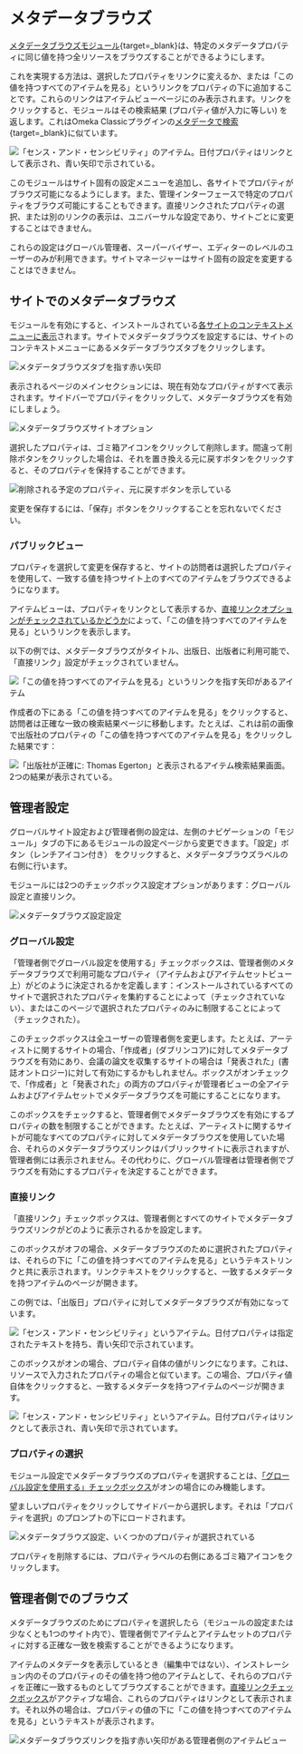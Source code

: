 # メタデータブラウズ

[メタデータブラウズモジュール](https://omeka.org/s/modules/MetadataBrowse){target=_blank}は、特定のメタデータプロパティに同じ値を持つ全リソースをブラウズすることができるようにします。

これを実現する方法は、選択したプロパティをリンクに変えるか、または「この値を持つすべてのアイテムを見る」というリンクをプロパティの下に追加することです。これらのリンクはアイテムビューページにのみ表示されます。リンクをクリックすると、モジュールはその検索結果 (プロパティ値が入力に等しい) を返します。これはOmeka Classicプラグインの[メタデータで検索](http://omeka.org/add-ons/plugins/search-by-metadata/){target=_blank}に似ています。

![「センス・アンド・センシビリティ」のアイテム。日付プロパティはリンクとして表示され、青い矢印で示されている。](../modules/modulesfiles/mdbr-directlinkYes.png)

このモジュールはサイト固有の設定メニューを追加し、各サイトでプロパティがブラウズ可能になるようにします。また、管理インターフェースで特定のプロパティをブラウズ可能にすることもできます。直接リンクされたプロパティの選択、または別のリンクの表示は、ユニバーサルな設定であり、サイトごとに変更することはできません。

これらの設定はグローバル管理者、スーパーバイザー、エディターのレベルのユーザーのみが利用できます。サイトマネージャーはサイト固有の設定を変更することはできません。

## サイトでのメタデータブラウズ
モジュールを有効にすると、インストールされている[各サイトのコンテキストメニューに表示](../sites/index.md)されます。サイトでメタデータブラウズを設定するには、サイトのコンテキストメニューにあるメタデータブラウズタブをクリックします。

![メタデータブラウズタブを指す赤い矢印](../modules/modulesfiles/mdbr_sites1.png)

表示されるページのメインセクションには、現在有効なプロパティがすべて表示されます。サイドバーでプロパティをクリックして、メタデータブラウズを有効にしましょう。

![メタデータブラウズサイトオプション](../modules/modulesfiles/mdbr_sites2.png)

選択したプロパティは、ゴミ箱アイコンをクリックして削除します。間違って削除ボタンをクリックした場合は、それを置き換える元に戻すボタンをクリックすると、そのプロパティを保持することができます。

![削除される予定のプロパティ、元に戻すボタンを示している](../modules/modulesfiles/mdbr_sites3.png)

変更を保存するには、「保存」ボタンをクリックすることを忘れないでください。

### パブリックビュー
プロパティを選択して変更を保存すると、サイトの訪問者は選択したプロパティを使用して、一致する値を持つサイト上のすべてのアイテムをブラウズできるようになります。

アイテムビューは、プロパティをリンクとして表示するか、[直接リンクオプションがチェックされているかどうか](#direct-links)によって、「この値を持つすべてのアイテムを見る」というリンクを表示します。

以下の例では、メタデータブラウズがタイトル、出版日、出版者に利用可能で、「直接リンク」設定がチェックされていません。

![「この値を持つすべてのアイテムを見る」というリンクを指す矢印があるアイテム](../modules/modulesfiles/mdbr_public1.png)

作成者の下にある「この値を持つすべてのアイテムを見る」をクリックすると、訪問者は正確な一致の検索結果ページに移動します。たとえば、これは前の画像で出版社のプロパティの「この値を持つすべてのアイテムを見る」をクリックした結果です：

![「出版社が正確に: Thomas Egerton」と表示されるアイテム検索結果画面。2つの結果が表示されている。](../modules/modulesfiles/mdbr_public2.png)

## 管理者設定
グローバルサイト設定および管理者側の設定は、左側のナビゲーションの「モジュール」タブの下にあるモジュールの設定ページから変更できます。「設定」ボタン（レンチアイコン付き） をクリックすると、メタデータブラウズラベルの右側に行います。

モジュールには2つのチェックボックス設定オプションがあります：グローバル設定と直接リンク。

![メタデータブラウズ設定設定](../modules/modulesfiles/mdbr_config2.png)

### グローバル設定
「管理者側でグローバル設定を使用する」チェックボックスは、管理者側のメタデータブラウズで利用可能なプロパティ（アイテムおよびアイテムセットビュー上）がどのように決定されるかを定義します：インストールされているすべてのサイトで選択されたプロパティを集約することによって（チェックされていない）、またはこのページで選択されたプロパティのみに制限することによって（チェックされた）。

このチェックボックスは全ユーザーの管理者側を変更します。たとえば、アーティストに関するサイトの場合、「作成者」(ダブリンコア)に対してメタデータブラウズを有効にあり、会議の論文を収集するサイトの場合は「発表された」(書誌オントロジー)に対して有効にするかもしれません。ボックスがオンチェックで、「作成者」と「発表された」の両方のプロパティが管理者ビューの全アイテムおよびアイテムセットでメタデータブラウズを可能にすることになります。

このボックスをチェックすると、管理者側でメタデータブラウズを有効にするプロパティの数を制限することができます。たとえば、アーティストに関するサイトが可能なすべてのプロパティに対してメタデータブラウズを使用していた場合、それらのメタデータブラウズリンクはパブリックサイトに表示されますが、管理者側には表示されません。その代わりに、グローバル管理者は管理者側でブラウズを有効にするプロパティを決定することができます。

### 直接リンク
「直接リンク」チェックボックスは、管理者側とすべてのサイトでメタデータブラウズリンクがどのように表示されるかを設定します。

このボックスがオフの場合、メタデータブラウズのために選択されたプロパティは、それらの下に「この値を持つすべてのアイテムを見る」というテキストリンクと共に表示されます。リンクテキストをクリックすると、一致するメタデータを持つアイテムのページが開きます。

この例では、「出版日」プロパティに対してメタデータブラウズが有効になっています。

![「センス・アンド・センシビリティ」というアイテム。日付プロパティは指定されたテキストを持ち、青い矢印で示されています。](../modules/modulesfiles/mdbr-directlinkNo.png)

このボックスがオンの場合、プロパティ自体の値がリンクになります。これは、リソースで入力されたプロパティの場合と似ています。この場合、プロパティ値自体をクリックすると、一致するメタデータを持つアイテムのページが開きます。

![「センス・アンド・センシビリティ」というアイテム。日付プロパティはリンクとして表示され、青い矢印で示されています。](../modules/modulesfiles/mdbr-directlinkYes.png)

### プロパティの選択
モジュール設定でメタデータブラウズのプロパティを選択することは、[「グローバル設定を使用する」チェックボックス](#global-configuration)がオンの場合にのみ機能します。

望ましいプロパティをクリックしてサイドバーから選択します。それは「プロパティを選択」のプロンプトの下にロードされます。

![メタデータブラウズ設定、いくつかのプロパティが選択されている](../modules/modulesfiles/mdbr_config4.png)

プロパティを削除するには、プロパティラベルの右側にあるゴミ箱アイコンをクリックします。

## 管理者側でのブラウズ

メタデータブラウズのためにプロパティを選択したら（モジュールの設定または少なくとも1つのサイト内で）、管理者側でアイテムとアイテムセットのプロパティに対する正確な一致を検索することができるようになります。

アイテムのメタデータを表示しているとき（編集中ではない）、インストレーション内のそのプロパティのその値を持つ他のアイテムとして、それらのプロパティを正確に一致するものとしてブラウズすることができます。[直接リンクチェックボックス](#direct-links)がアクティブな場合、これらのプロパティはリンクとして表示されます。それ以外の場合は、プロパティの値の下に「この値を持つすべてのアイテムを見る」というテキストが表示されます。

![メタデータブラウズリンクを指す赤い矢印がある管理者側のアイテムビュー](../modules/modulesfiles/mdbr_admin1.png)